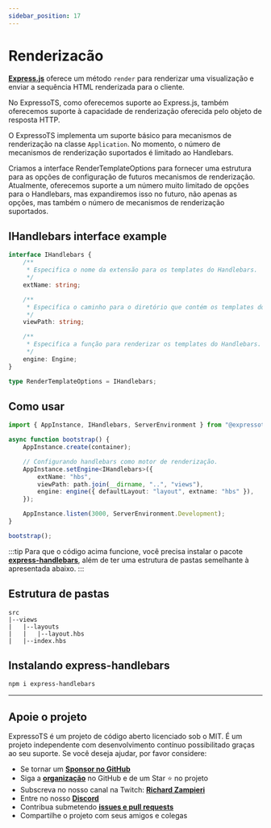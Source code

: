 ```yaml
---
sidebar_position: 17
---
```


# Renderizacão

**[Express.js](https://expressjs.com/en/5x/api.html#res.render)** oferece um método `render` para renderizar uma visualização e enviar a sequência HTML renderizada para o cliente.

No ExpressoTS, como oferecemos suporte ao Express.js, também oferecemos suporte à capacidade de renderização oferecida pelo objeto de resposta HTTP.

O ExpressoTS implementa um suporte básico para mecanismos de renderização na classe `Application`. No momento, o número de mecanismos de renderização suportados é limitado ao Handlebars.

Criamos a interface RenderTemplateOptions para fornecer uma estrutura para as opções de configuração de futuros mecanismos de renderização.
Atualmente, oferecemos suporte a um número muito limitado de opções para o Handlebars, mas expandiremos isso no futuro, não apenas as opções, mas também o número de mecanismos de renderização suportados.

## IHandlebars interface example

```typescript
interface IHandlebars {
    /**
     * Especifica o nome da extensão para os templates do Handlebars.
     */
    extName: string;

    /**
     * Especifica o caminho para o diretório que contém os templates do Handlebars.
     */
    viewPath: string;

    /**
     * Especifica a função para renderizar os templates do Handlebars.
     */
    engine: Engine;
}

type RenderTemplateOptions = IHandlebars;
```

## Como usar

```typescript
import { AppInstance, IHandlebars, ServerEnvironment } from "@expressots/core";

async function bootstrap() {
    AppInstance.create(container);

    // Configurando handlebars como motor de renderização.
    AppInstance.setEngine<IHandlebars>({
        extName: "hbs",
        viewPath: path.join(__dirname, "..", "views"),
        engine: engine({ defaultLayout: "layout", extname: "hbs" }),
    });

    AppInstance.listen(3000, ServerEnvironment.Development);
}

bootstrap();
```

:::tip
Para que o código acima funcione, você precisa instalar o pacote **[express-handlebars](https://www.npmjs.com/package/express-handlebars)**, além de ter uma estrutura de pastas semelhante à apresentada abaixo.
:::

## Estrutura de pastas

```tree
src
|--views
|   |--layouts
|   |   |--layout.hbs
|   |--index.hbs
```

## Instalando express-handlebars

```bash
npm i express-handlebars
```

---

## Apoie o projeto

ExpressoTS é um projeto de código aberto licenciado sob o MIT. É um projeto independente com desenvolvimento contínuo possibilitado graças ao seu suporte. Se você deseja ajudar, por favor considere:

-   Se tornar um **[Sponsor no GitHub](https://github.com/sponsors/expressots)**
-   Siga a **[organização](https://github.com/expressots)** no GitHub e de um Star ⭐ no projeto
-   Subscreva no nosso canal na Twitch: **[Richard Zampieri](https://www.twitch.tv/richardzampieri)**
-   Entre no nosso **[Discord](https://discord.com/invite/PyPJfGK)**
-   Contribua submetendo **[issues e pull requests](https://github.com/expressots/expressots/issues/new/choose)**
-   Compartilhe o projeto com seus amigos e colegas
